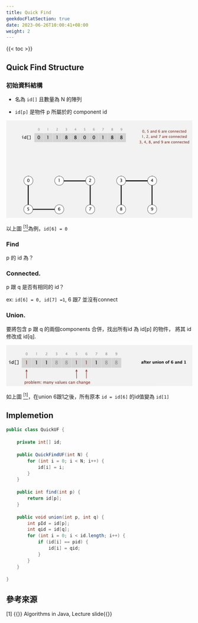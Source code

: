 ```yaml
---
title: Quick Find
geekdocFlatSection: true
date: 2023-06-26T10:00:41+08:00
weight: 2
---
```


{{< toc >}}

## Quick Find Structure

### 初始資料結構

- 名為 `id[]` 且數量為 N 的陣列

- `id[p]` 是物件 p 所屬於的 component id



![quick-find-example](https://raw.githubusercontent.com/viccj/upic/master/uPic/quick-find-example.png)

以上圖 [<sup>[1]</sup>](#refer-anchor-1)為例，`id[6] = 0`



### Find

p 的 id 為？



### Connected.

p 跟 q 是否有相同的 id？

ex: `id[6] = 0, id[7] =1`, 6 跟7 並沒有connect



### Union.

要將包含 p 跟 q 的兩個components 合併，找出所有id 為 id[p] 的物件， 將其 id 修改成 id[q].

![quick-union-example](https://raw.githubusercontent.com/viccj/upic/master/uPic/quick-union-example.png)


如上圖 [<sup>[1]</sup>](#refer-anchor-1)，在union 6跟1之後，所有原本 `id = id[6]` 的id值變為 `id[1]`



## Implemetion

```Java
public class QuickUF {
    
    private int[] id;
    
    public QuickFindUF(int N) {
        for (int i = 0; i < N; i++) {
    	    id[i] = i;
    	}
    }
    
    public int find(int p) {
    	return id[p];
    }
    
    public void union(int p, int q) {
    	int pId = id[p];
    	int qid = id[q];
    	for (int i = 0; i < id.length; i++) {
            if (id[i] == pid) {
                id[i] = qid;
            }
    	}
    }
  
}
```

## 參考來源

<div id="refer-anchor-1"></div>

[1] {{<ref-out href="https://algs4.cs.princeton.edu/lectures/keynote/15UnionFind.pdf">}} Algorithms in Java, Lecture slide{{</ref-out>}}


